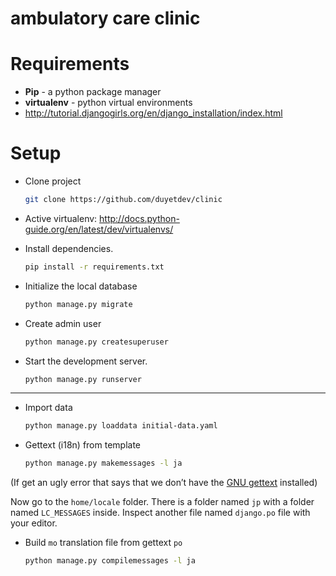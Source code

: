 # ambulatory care clinic

# Requirements

- **Pip** - a python package manager
- **virtualenv** - python virtual environments
- http://tutorial.djangogirls.org/en/django_installation/index.html

# Setup 

* Clone project 
	
	```sh
	git clone https://github.com/duyetdev/clinic
	```

* Active virtualenv: http://docs.python-guide.org/en/latest/dev/virtualenvs/
* Install dependencies.

	```sh
	pip install -r requirements.txt
	```

* Initialize the local database
	
	```sh
	python manage.py migrate
	```
* Create admin user
	
	```sh
	python manage.py createsuperuser
	```

* Start the development server.
	
	```sh
	python manage.py runserver
	```

-------------------------------

* Import data 

	```sh
	python manage.py loaddata initial-data.yaml
	```

* Gettext (i18n) from template 
	
	```sh
	python manage.py makemessages -l ja
	```

(If get an ugly error that says that we don’t have the [GNU gettext](https://www.gnu.org/software/gettext/) installed)	

Now go to the `home/locale` folder. There is a folder named `jp` with a folder named `LC_MESSAGES` inside. Inspect another file named `django.po` file with your editor.

* Build `mo` translation file from gettext `po`

	```sh
	python manage.py compilemessages -l ja
	```
